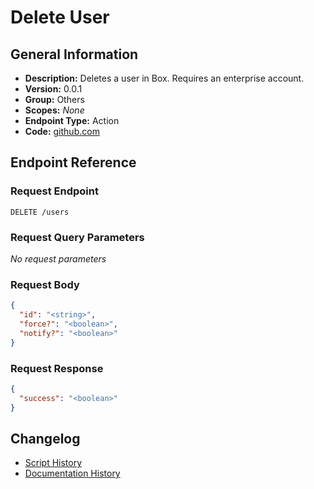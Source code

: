 <!-- BEGIN GENERATED CONTENT -->
# Delete User

## General Information

- **Description:** Deletes a user in Box. Requires an enterprise account.
- **Version:** 0.0.1
- **Group:** Others
- **Scopes:** _None_
- **Endpoint Type:** Action
- **Code:** [github.com](https://github.com/NangoHQ/integration-templates/tree/main/integrations/box/actions/delete-user.ts)


## Endpoint Reference

### Request Endpoint

`DELETE /users`

### Request Query Parameters

_No request parameters_

### Request Body

```json
{
  "id": "<string>",
  "force?": "<boolean>",
  "notify?": "<boolean>"
}
```

### Request Response

```json
{
  "success": "<boolean>"
}
```

## Changelog

- [Script History](https://github.com/NangoHQ/integration-templates/commits/main/integrations/box/actions/delete-user.ts)
- [Documentation History](https://github.com/NangoHQ/integration-templates/commits/main/integrations/box/actions/delete-user.md)

<!-- END  GENERATED CONTENT -->

